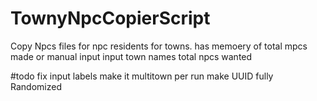 # TownyNpcCopierScript
Copy Npcs files for npc residents for towns.
has memoery of total mpcs made or manual input
input town names
total npcs wanted


#todo
fix input labels
make it multitown per run
make UUID fully Randomized
